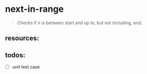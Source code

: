 # next-in-range
> Checks if n is between start and up to, but not including, end.


## resources:

## todos:
- [ ] unit test case
